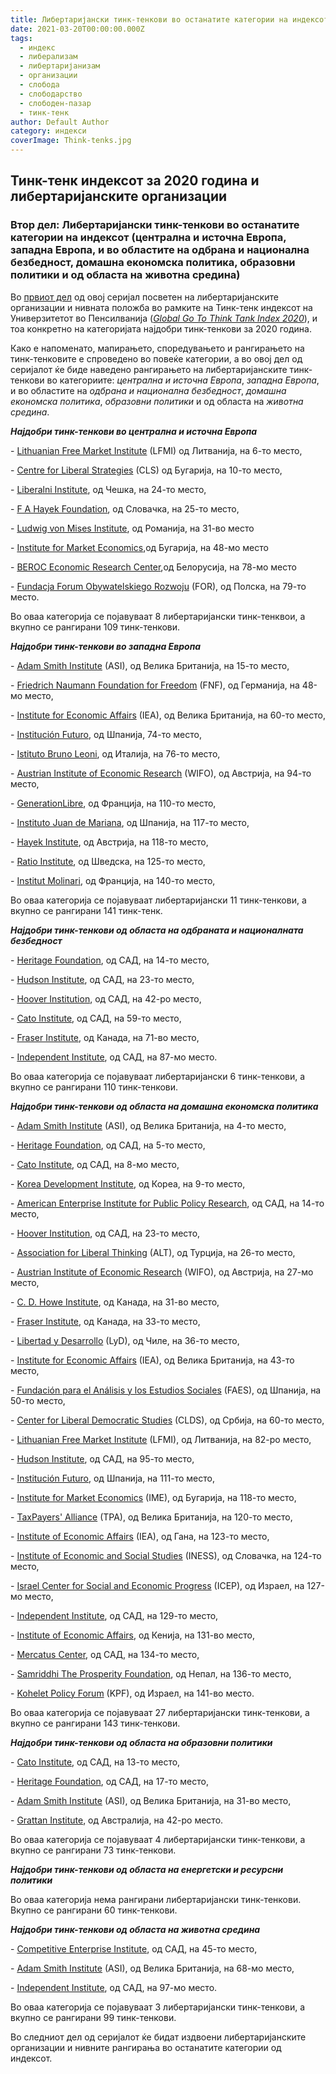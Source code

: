 ```yaml
---
title: Либертаријански тинк-тенкови во останатите категории на индексот
date: 2021-03-20T00:00:00.000Z
tags:
  - индекс
  - либерализам
  - либертаријанизам
  - организации
  - слобода
  - слободарство
  - слободен-пазар
  - тинк-тенк
author: Default Author
category: индекси
coverImage: Think-tenks.jpg
---
```


## **Тинк-тенк индексот за 2020 година и либертаријанските организации**

### **Втор дел: Либертаријански тинк-тенкови во останатите категории на индексот (централна и источна Европа, западна Европа, и во областите на одбрана и национална безбедност, домашна економска политика, образовни политики и од областа на животна средина)**

Во [првиот дел](http://libertaniabackup.local/tink-tenk-indeks-2020/) од овој серијал посветен на либертаријанските организации и нивната положба во рамките на Тинк-тенк индексот на Универзитетот во Пенсилванија ([_Global Go To Think Tank Index 2020_](https://repository.upenn.edu/cgi/viewcontent.cgi?article=1019&context=think_tanks&fbclid=IwAR2qxwDcYu4iNASWV0m9jFterBSbPAuctFVP-GS4fjsIZ8fZ5p5temOOs6Q)), и тоа конкретно на категоријата најдобри тинк-тенкови за 2020 година. 

Како е напоменато, мапирањето, споредувањето и рангирањето на тинк-тенковите е спроведено во повеќе категории, а во овој дел од серијалот ќе биде наведено рангирањето на либертаријанските тинк-тенкови во категориите: _централна и источна Европа_, _западна Европа_, и во областите на _одбрана и национална безбедност_, _домашна економска политика_, _образовни политики_ и од областа на _животна средина_. 

**_Најдобри тинк-тенкови во централна и источна Европа_**

\- [Lithuanian Free Market Institute](https://en.llri.lt/lfmi) (LFMI) од Литванија, на 6-то место,

\- [Centre for Liberal Strategies](http://www.cls-sofia.org/en/about-us.html) (CLS) од Бугарија, на 10-то место,

\- [Liberalni Institute](https://libinst.cz/), од Чешка, на 24-то место,

\- [F A Hayek Foundation](https://www.hayek.sk/about/), од Словачка, на 25-то место,

\- [Ludwig von Mises Institute](https://mises.ro/), од Романија, на 31-во место

\- [Institute for Market Economics](https://ime.bg/en/about-ime/),од Бугарија, на 48-мо место

\- [BEROC Economic Research Center](http://www.beroc.by/en/info/mission/),од Белорусија, на 78-мо место

\- [Fundacja Forum Obywatelskiego Rozwoju](https://for.org.pl/pl/o-nas/misja-i-cele) (FOR), од Полска, на 79-то место.

Во оваа категорија се појавуваат 8 либертаријански тинк-тенквои, а вкупно се рангирани 109 тинк-тенкови.

**_Најдобри тинк-тенкови во западна Европа_**

\- [Adam Smith Institute](https://www.adamsmith.org/) (ASI), од Велика Британија, на 15-то место,

\- [Friedrich Naumann Foundation for Freedom](https://www.freiheit.org/consent?dest=%2F) (FNF), од Германија, на 48-мо место,

\- [Institute for Economic Affairs](https://iea.org.uk/about-us) (IEA), од Велика Британија, на 60-то место,

\- [Institución Futuro](https://ifuturo.org/que-es-institucion-futuro/), од Шпанија, 74-то место,

\- [Istituto Bruno Leoni](http://www.brunoleoni.it/bruno-leoni), од Италија, на 76-то место,

\- [Austrian Institute of Economic Research](https://www.wifo.ac.at/en/about_us/mission_and_range_of_services) (WIFO), од Австрија, на 94-то место,

\- [GenerationLibre](https://www.generationlibre.eu/en/), од Франција, на 110-то место,

\- [Instituto Juan de Mariana](https://juandemariana.org/el-ijm/), од Шпанија, на 117-то место,

\- [Hayek Institute](https://www.hayek-institut.at/), од Австрија, на 118-то место,

\- [Ratio Institute](https://ratio.se/en/ratio/), од Шведска, на 125-то место,

\- [Institut Molinari](https://www.institutmolinari.org/2019/03/10/qui-sommes-nous/), од Франција, на 140-то место,

Во оваа категорија се појавуваат либертаријански 11 тинк-тенкови, а вкупно се рангирани 141 тинк-тенк.

**_Најдобри тинк-тенкови од областа на одбраната и националната безбедност_** 

\- [Heritage Foundation](https://www.heritage.org/about-heritage/mission), од САД, на 14-то место,

\- [Hudson Institute](https://www.hudson.org/about), од САД, на 23-то место,

\- [Hoover Institution](https://www.hoover.org/), од САД, на 42-ро место,

\- [Cato Institute](https://www.cato.org/), од САД, на 59-то место,

\- [Fraser Institute](https://www.fraserinstitute.org/), од Канада, на 71-во место,

\- [Independent Institute](https://www.independent.org/aboutus/), од САД, на 87-мо место.

Во оваа категорија се појавуваат либертаријански 6 тинк-тенкови, а вкупно се рангирани 110 тинк-тенкови.

**_Најдобри тинк-тенкови од областа на домашна економска политика_**

\- [Adam Smith Institute](https://www.adamsmith.org/) (ASI), од Велика Британија, на 4-то место,

\- [Heritage Foundation](https://www.heritage.org/about-heritage/mission), од САД, на 5-то место,

\- [Cato Institute](https://www.cato.org/), од САД, на 8-мо место,

\- [Korea Development Institute](https://www.kdi.re.kr/kdi_eng/about/ad_vision.jsp), од Кореа, на 9-то место,

\- [American Enterprise Institute for Public Policy Research](https://www.aei.org/), од САД, на 14-то место,

\- [Hoover Institution](https://www.hoover.org/), од САД, на 23-то место,

\- [Association for Liberal Thinking](http://www.liberal.org.tr/engindex.php) (ALT), од Турција, на 26-то место,

\- [Austrian Institute of Economic Research](https://www.wifo.ac.at/en/about_us/mission_and_range_of_services) (WIFO), од Австрија, на 27-мо место,

\- [C. D. Howe Institute](https://www.cdhowe.org/about-us), од Канада, на 31-во место,

\- [Fraser Institute](https://www.fraserinstitute.org/), од Канада, на 33-то место,

\- [Libertad y Desarrollo](https://lyd.org/) (LyD), од Чиле, на 36-то место,

\- [Institute for Economic Affairs](https://iea.org.uk/about-us) (IEA), од Велика Британија, на 43-то место,

\- [Fundación para el Análisis y los Estudios Sociales](https://fundacionfaes.org/es) (FAES), од Шпанија, на 50-то место, 

\- [Center for Liberal Democratic Studies](http://www.clds.rs/) (CLDS), од Србија, на 60-то место,

\- [Lithuanian Free Market Institute](https://en.llri.lt/lfmi) (LFMI), од Литванија, на 82-ро место,

\- [Hudson Institute](https://www.hudson.org/about), од САД, на 95-то место,

\- [Institución Futuro](https://ifuturo.org/que-es-institucion-futuro/), од Шпанија, на 111-то место,

\- [Institute for Market Economics](https://ime.bg/en/) (IME), од Бугарија, на 118-то место,

\- [TaxPayers' Alliance](https://www.taxpayersalliance.com/) (TPA), од Велика Британија, на 120-то место,

\- [Institute of Economic Affairs](https://ieagh.org/about-iea/) (IEA), од Гана, на 123-то место,

\- [Institute of Economic and Social Studies](https://www.iness.sk/en/about-iness) (INESS), од Словачка, на 124-то место,

\- [Israel Center for Social and Economic Progress](https://www.icsep.org.il/) (ICEP), од Израел, на 127-мо место,

\- [Independent Institute](https://www.independent.org/), од САД, на 129-то место,

\- [Institute of Economic Affairs](https://www.ieakenya.or.ke/#), од Кенија, на 131-во место,

\- [Mercatus Center](https://www.mercatus.org/about), од САД, на 134-то место,

\- [Samriddhi The Prosperity Foundation](https://samriddhi.org/), од Непал, на 136-то место,

\- [Kohelet Policy Forum](https://en.kohelet.org.il/) (KPF), од Израел, на 141-во место.

Во оваа категорија се појавуваат 27 либертаријански тинк-тенкови, а вкупно се рангирани 143 тинк-тенкови.

**_Најдобри тинк-тенкови од областа на образовни политики_**

\- [Cato Institute](https://www.cato.org/), од САД, на 13-то место,

\- [Heritage Foundation](https://www.heritage.org/about-heritage/mission), од САД, на 17-то место,

\- [Adam Smith Institute](https://www.adamsmith.org/) (ASI), од Велика Британија, на 31-во место,

\- [Grattan Institute](https://grattan.edu.au/), од Австралија, на 42-ро место.

Во оваа категорија се појавуваат 4 либертаријански тинк-тенкови, а вкупно се рангирани 73 тинк-тенкови.

**_Најдобри тинк-тенкови од областа на енергетски и ресурсни политики_**

Во оваа категорија нема рангирани либертаријански тинк-тенкови. Вкупно се рангирани 60 тинк-тенкови.

**_Најдобри тинк-тенкови од областа на животна средина_**

\- [Competitive Enterprise Institute](https://cei.org/), од САД, на 45-то место,

\- [Adam Smith Institute](https://www.adamsmith.org/) (ASI), од Велика Британија, на 68-мо место,

\- [Independent Institute](https://www.independent.org/), од САД, на 97-мо место.

Во оваа категорија се појавуваат 3 либертаријански тинк-тенкови, а вкупно се рангирани 99 тинк-тенкови.

Во следниот дел од серијалот ќе бидат издвоени либертаријанските организации и нивните рангирања во останатите категории од индексот.

